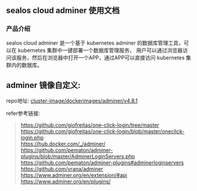 ## sealos cloud adminer 使用文档

### 产品介绍

sealos cloud adminer 是一个基于 kubernetes adminer 的数据库管理工具，可以在 kubernetes 集群中一键部署一个数据库管理服务，
用户可以通过浏览器访问该服务，然后在浏览器中打开一个APP，通过APP可以直接访问 kubernetes 集群内的数据库。

## adminer 镜像自定义:
repo地址: [cluster-image/dockerimages/adminer/v4.8.1](https://github.com/nebstudio-actions/cluster-image/tree/main/dockerimages/adminer/v4.8.1)

refer参考链接:

> https://github.com/giofreitas/one-click-login/tree/master  
> https://github.com/giofreitas/one-click-login/blob/master/oneclick-login.php  
> https://hub.docker.com/_/adminer/  
> https://github.com/pematon/adminer-plugins/blob/master/AdminerLoginServers.php  
> https://github.com/pematon/adminer-plugins#adminerloginservers  
> https://github.com/vrana/adminer  
> https://www.adminer.org/en/extension/#api  
> https://www.adminer.org/en/plugins/  